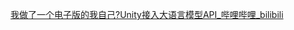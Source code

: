 [我做了一个电子版的我自己?Unity接入大语言模型API_哔哩哔哩_bilibili](https://www.bilibili.com/video/BV1oi421a7sY/?spm_id_from=333.999.0.0&vd_source=4ec457bb4f6cbb496da2800adbe93b46)
